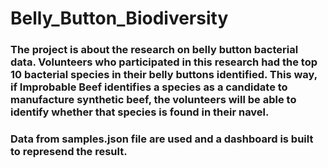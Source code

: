 # Belly_Button_Biodiversity

### The project is about the research on belly button bacterial data. Volunteers who participated in this research had the top 10 bacterial species in their belly buttons identified. This way, if Improbable Beef identifies a species as a candidate to manufacture synthetic beef, the volunteers will be able to identify whether that species is found in their navel. 

### Data from samples.json file are used and a dashboard is built to represend the result.
